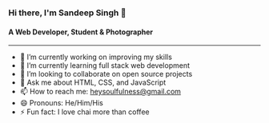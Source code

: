 ### Hi there, I'm Sandeep Singh 👋
#### A Web Developer, Student & Photographer
---
- 🔭 I’m currently working on improving my skills
- 🌱 I’m currently learning full stack web development
- 🤝 I’m looking to collaborate on open source projects
- 💬 Ask me about HTML, CSS, and JavaScript
- 📫 How to reach me: heysoulfulness@gmail.com
- 😄 Pronouns: He/Him/His
- ⚡ Fun fact: I love chai more than coffee
